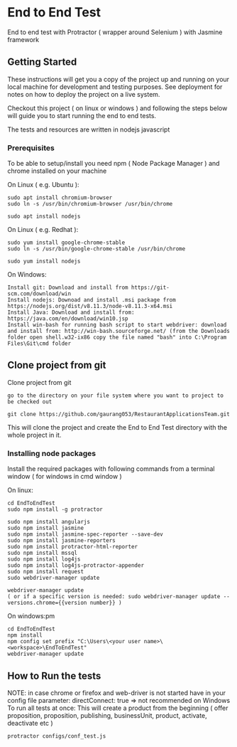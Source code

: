 # End to End Test

End to end test with Protractor ( wrapper around Selenium ) with Jasmine framework

## Getting Started

These instructions will get you a copy of the project up and running on your local machine for development and testing purposes. See deployment for notes on how to deploy the project on a live system.

Checkout this project ( on linux or windows ) and following the steps below will guide you to start running the end to end tests.

The tests and resources are written in nodejs javascript

### Prerequisites

To be able to setup/install you need npm ( Node Package Manager ) and chrome installed on your machine

On Linux ( e.g. Ubuntu ):
```
sudo apt install chromium-browser
sudo ln -s /usr/bin/chromium-browser /usr/bin/chrome

sudo apt install nodejs
```

On Linux ( e.g. Redhat ):
```
sudo yum install google-chrome-stable
sudo ln -s /usr/bin/google-chrome-stable /usr/bin/chrome

sudo yum install nodejs
```

On Windows:
```
Install git: Download and install from https://git-scm.com/download/win
Install nodejs: Downoad and install .msi package from https://nodejs.org/dist/v8.11.3/node-v8.11.3-x64.msi
Install Java: Download and install from: https://java.com/en/download/win10.jsp
Install win-bash for running bash script to start webdriver: download and install from: http://win-bash.sourceforge.net/ (from the Downloads folder open shell.w32-ix86 copy the file named "bash" into C:\Program Files\Git\cmd folder
```

## Clone project from git
Clone project from git
```
go to the directory on your file system where you want to project to be checked out

git clone https://github.com/gaurang053/RestaurantApplicationsTeam.git
```
This will clone the project and create the End to End Test directory with the whole project in it.

### Installing node packages

Install the required packages with following commands from a terminal window ( for windows in cmd window )

On linux:

```
cd EndToEndTest
sudo npm install -g protractor

sudo npm install angularjs
sudo npm install jasmine
sudo npm install jasmine-spec-reporter --save-dev
sudo npm install jasmine-reporters
sudo npm install protractor-html-reporter
sudo npm install mssql
sudo npm install log4js
sudo npm install log4js-protractor-appender
sudo npm install request
sudo webdriver-manager update

webdriver-manager update
( or if a specific version is needed: sudo webdriver-manager update --versions.chrome={{version number}} )
```

On windows:pm

```
cd EndToEndTest
npm install
npm config set prefix "C:\Users\<your user name>\<workspace>\EndToEndTest"
webdriver-manager update
```

## How to Run the tests

NOTE: in case chrome or firefox and web-driver is not started have in your config file parameter: directConnect: true => not recommended on Windows
To run all tests at once:
This will create a product from the beginning ( offer proposition, proposition, publishing, businessUnit, product, activate, deactivate etc )

```
protractor configs/conf_test.js
```

